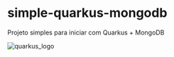 # simple-quarkus-mongodb
Projeto simples para iniciar com Quarkus + MongoDB

![quarkus_logo](https://user-images.githubusercontent.com/7306453/82269067-dd6ead80-9946-11ea-88c7-88f23283a1b1.png)
